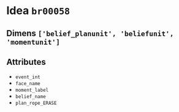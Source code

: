 # Idea `br00058`

## Dimens `['belief_planunit', 'beliefunit', 'momentunit']`

## Attributes
- `event_int`
- `face_name`
- `moment_label`
- `belief_name`
- `plan_rope_ERASE`
